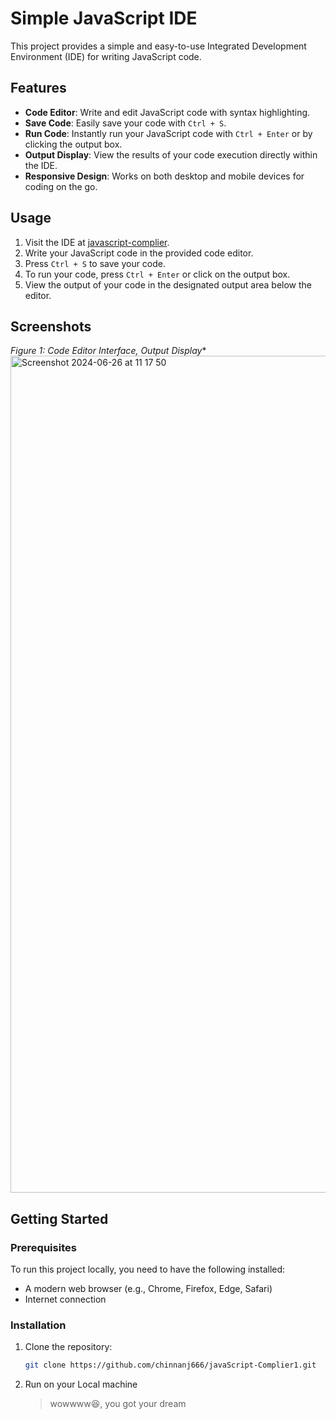 # Simple JavaScript IDE

This project provides a simple and easy-to-use Integrated Development Environment (IDE) for writing JavaScript code.

## Features

* **Code Editor**: Write and edit JavaScript code with syntax highlighting.
* **Save Code**: Easily save your code with `Ctrl + S`. 
* **Run Code**: Instantly run your JavaScript code with `Ctrl + Enter` or by clicking the output box.
* **Output Display**: View the results of your code execution directly within the IDE.
* **Responsive Design**: Works on both desktop and mobile devices for coding on the go.

## Usage

1. Visit the IDE at [javascript-complier](https://javascript-complier.netlify.app).
2. Write your JavaScript code in the provided code editor.
3. Press `Ctrl + S` to save your code.
4. To run your code, press `Ctrl + Enter` or click on the output box.
5. View the output of your code in the designated output area below the editor.

## Screenshots
*Figure 1: Code Editor Interface, Output Display**
<img width="1339" alt="Screenshot 2024-06-26 at 11 17 50" src="https://github.com/chinnanj666/javaScript-Complier1/assets/114425702/6c08e7cb-20ec-4aa7-af86-af7603f16363">

## Getting Started

### Prerequisites

To run this project locally, you need to have the following installed:

* A modern web browser (e.g., Chrome, Firefox, Edge, Safari)
* Internet connection

### Installation

1. Clone the repository:

   ```sh
   git clone https://github.com/chinnanj666/javaScript-Complier1.git

2. Run on your Local machine
   > wowwww😆, you got your dream  
